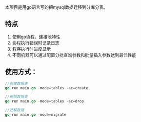 <p>本项目是用go语言写的把mysql数据迁移到分库分表。</p>

## 特点

1. 使用go协程、连接池特性
1. 协程执行错误时记录日志
1. 程序执行时进度显示
1. 不同机器可以通过配置分批查询参数和批量插入参数达到最佳性能

## 使用方式：

```go
//创建数据表
go run main.go -mode=tables -ac=create

//删除数据表
go run main.go -mode=tables -ac=drop

//迁移数据
go run main.go -mode=migrate
```

